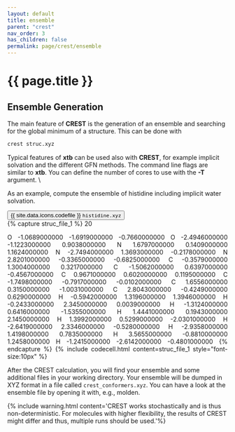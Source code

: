```yaml
---
layout: default
title: ensemble
parent: "crest"
nav_order: 3
has_children: false
permalink: page/crest/ensemble
---
```


# {{ page.title }}

## Ensemble Generation

The main feature of **CREST** is the generation of an ensemble and searching for the global minimum of a structure. This can be done with

```bash
crest struc.xyz
```

Typical features of **xtb** can be used also with **CREST**, for example implicit solvation and the different GFN methods. The command line flags are similar to **xtb**.
You can define the number of cores to use with the **-T** argument. \\

As an example, compute the ensemble of histidine including implicit water solvation.

<!-- Tab links -->
<div class="tab card">
  <button
    class="tablinks tab-id-1"
    onclick="openTabId(event, 'struc-1', 'tab-id-1')"
    id="open-1">
    {{ site.data.icons.codefile }} <code>histidine.xyz</code>
  </button>
</div>
<!-- Tab content -->
<div id="struc-1" class="tabcontent tab-id-1" style="text-align:justify">
{% capture struc_file_1 %}
20

O     -1.0689000000   -1.6919000000   -0.7660000000
O     -2.4946000000   -1.1223000000    0.9038000000
N      1.6797000000    0.1409000000    1.1624000000
N     -2.7494000000    1.3693000000   -0.2178000000
N      2.8201000000   -0.3365000000   -0.6825000000
C     -0.3579000000    1.3004000000    0.3217000000
C     -1.5062000000    0.6397000000   -0.4567000000
C      0.9671000000    0.6020000000    0.1195000000
C     -1.7498000000   -0.7917000000   -0.0102000000
C      1.6556000000    0.3150000000   -1.0031000000
C      2.8043000000   -0.4249000000    0.6290000000
H     -0.5942000000    1.3196000000    1.3946000000
H     -0.2433000000    2.3450000000    0.0039000000
H     -1.3124000000    0.6416000000   -1.5355000000
H      1.4441000000    0.1943000000    2.1450000000
H      1.3992000000    0.5299000000   -2.0301000000
H     -2.6419000000    2.3346000000   -0.5280000000
H     -2.9358000000    1.4198000000    0.7835000000
H      3.5655000000   -0.8810000000    1.2458000000
H     -1.2415000000   -2.6142000000   -0.4801000000
{% endcapture %}
{% include codecell.html content=struc_file_1 style="font-size:10px" %}
</div>

After the CREST calculation, you will find your ensemble and some additional files in your working directory. Your ensemble will be dumped in XYZ format in a file called `crest_conformers.xyz`. You can have a look at the ensemble file by opening it with, e.g., molden.

{% include warning.html content='CREST works stochastically and is thus non-deterministic. For molecules with higher flexibility, the results of CREST might differ and thus, multiple runs should be used.'%}
